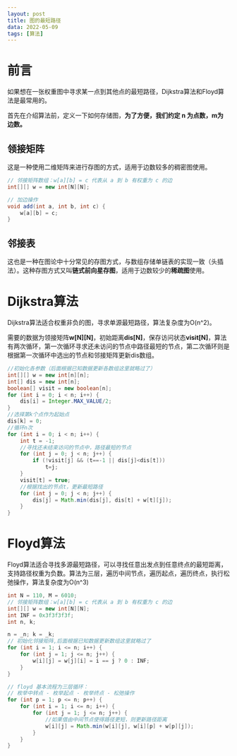 ```yaml
---
layout: post
title: 图的最短路径
data: 2022-05-09
tags: [算法]
---
```


# 前言

如果想在一张权重图中寻求某一点到其他点的最短路径，Dijkstra算法和Floyd算法是最常用的。

首先在介绍算法前，定义一下如何存储图，**为了方便，我们约定 n 为点数，m为边数。**

## 领接矩阵

这是一种使用二维矩阵来进行存图的方式，适用于边数较多的稠密图使用。

```java
// 邻接矩阵数组：w[a][b] = c 代表从 a 到 b 有权重为 c 的边
int[][] w = new int[N][N];

// 加边操作
void add(int a, int b, int c) {
    w[a][b] = c;
}
```

## 邻接表

这也是一种在图论中十分常见的存图方式，与数组存储单链表的实现一致（头插法）。这种存图方式又叫**链式前向星存图**，适用于边数较少的**稀疏图**使用。



# Dijkstra算法

Dijkstra算法适合权重非负的图，寻求单源最短路径，算法复杂度为O(n^2)。

需要的数据为领接矩阵**w[N]\[N]**，初始距离**dis[N]**，保存访问状态**visit[N]**，算法有两次循环，第一次循环寻求还未访问的节点中路径最短的节点，第二次循环则是根据第一次循环中选出的节点和邻接矩阵更新dis数组。

```java
//初始化各参数（后面根据已知数据更新各数组这里就略过了）
int[][] w = new int[n][n];
int[] dis = new int[n];
boolean[] visit = new boolean[n];
for (int i = 0; i < n; i++) {
    dis[i] = Integer.MAX_VALUE/2;
}
//选择第k个点作为起始点
dis[k] = 0;
//循环n次
for (int i = 0; i < n; i++) {
    int t = -1;
    //寻找还未结束访问的节点中，路径最短的节点
    for (int j = 0; j < n; j++) {
        if (!visit[j] && (t==-1 || dis[j]<dis[t]))
            t=j;
    }
    visit[t] = true;
    //根据找出的节点t，更新最短路径
    for (int j = 0; j < n; j++) {
        dis[j] = Math.min(dis[j], dis[t] + w[t][j]);
    }
}
```



# Floyd算法

Floyd算法适合寻找多源最短路径，可以寻找任意出发点到任意终点的最短距离，支持路径权重为负数。算法为三层，遍历中间节点，遍历起点，遍历终点，执行松弛操作，算法复杂度为O(n^3)

```java
int N = 110, M = 6010;
// 邻接矩阵数组：w[a][b] = c 代表从 a 到 b 有权重为 c 的边
int[][] w = new int[N][N];
int INF = 0x3f3f3f3f;
int n, k;

n = _n; k = _k;
// 初始化邻接矩阵,后面根据已知数据更新数组这里就略过了
for (int i = 1; i <= n; i++) {
    for (int j = 1; j <= n; j++) {
        w[i][j] = w[j][i] = i == j ? 0 : INF;
    }
}

// floyd 基本流程为三层循环：
// 枚举中转点 - 枚举起点 - 枚举终点 - 松弛操作        
for (int p = 1; p <= n; p++) {
    for (int i = 1; i <= n; i++) {
        for (int j = 1; j <= n; j++) {
            //如果借由中间节点使得路径更短，则更新路径距离
            w[i][j] = Math.min(w[i][j], w[i][p] + w[p][j]);
        }
    }
}
```

